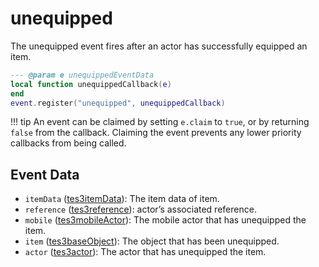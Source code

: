 # unequipped

The unequipped event fires after an actor has successfully equipped an item.

```lua
--- @param e unequippedEventData
local function unequippedCallback(e)
end
event.register("unequipped", unequippedCallback)
```

!!! tip
	An event can be claimed by setting `e.claim` to `true`, or by returning `false` from the callback. Claiming the event prevents any lower priority callbacks from being called.

## Event Data

* `itemData` ([tes3itemData](../../types/tes3itemData)): The item data of item.
* `reference` ([tes3reference](../../types/tes3reference)): actor’s associated reference.
* `mobile` ([tes3mobileActor](../../types/tes3mobileActor)): The mobile actor that has unequipped the item.
* `item` ([tes3baseObject](../../types/tes3baseObject)): The object that has been unequipped.
* `actor` ([tes3actor](../../types/tes3actor)): The actor that has unequipped the item.

